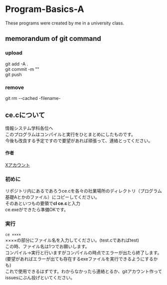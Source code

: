 # Program-Basics-A
These programs were created by me in a university class.

## memorandum of git command

### upload
 git add -A .  
 git commit -m ""  
 git push
 
### remove  
git rm --cached -filename-  

## ce.cについて
情報システム学科各位へ  
このプログラムはコンパイルと実行をひとまとめにしたものです。  
今後も改良する予定ですので要望があれば頑張って、連絡とってください。
#### 作者
[Xアカウント](https://twitter.com/R6244275215408)

### 初めに
リポジトリ内にあるであろうce.cを各々の社業場所のディレクトリ（プログラム基礎Aとかのファイル）にコピーしてください。  
そのあといつもの要領で**cl ce.c**と入力  
ce.exeができたら準備OKです。

### 実行
```ce ××××```  
××××の部分にファイル名を入力してください。(test.cであればtest)  
この時、ファイル名は1つでお願いします。  
コンパイル→実行と行いますがコンパイルの時点でエラーが出たら終了します。(要望があればエラーが出ても存在するexeファイルを実行できるようにするかも)  
これで使用できるはずです。わからなかったら連絡とるか、gitアカウント作ってissuesにぶん投げといてください。